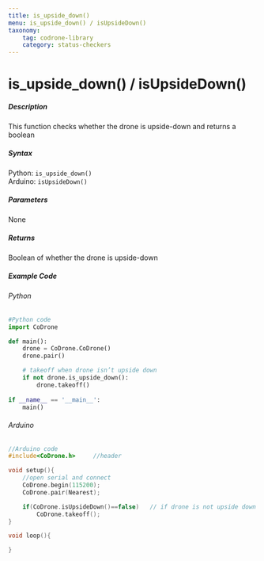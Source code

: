 ```yaml
---
title: is_upside_down()
menu: is_upside_down() / isUpsideDown()
taxonomy:
	tag: codrone-library
	category: status-checkers
---
```


# is_upside_down() / isUpsideDown()

##### Description

This function checks whether the drone is upside-down and returns a boolean

##### Syntax
Python: ```is_upside_down()```<br />
Arduino: ```isUpsideDown()```

##### Parameters

None

##### Returns

Boolean of whether the drone is upside-down

##### Example Code
###### Python
```python
#Python code
import CoDrone

def main():
	drone = CoDrone.CoDrone()
	drone.pair()

	# takeoff when drone isn’t upside down
	if not drone.is_upside_down():
	    drone.takeoff()
	    
if __name__ == '__main__':
	main()

```
###### Arduino
```c
//Arduino code
#include<CoDrone.h>		//header

void setup(){
	//open serial and connect
	CoDrone.begin(115200);
	CoDrone.pair(Nearest);

	if(CoDrone.isUpsideDown()==false)	// if drone is not upside down take off the drone
	    CoDrone.takeoff();	
}

void loop(){

}

```